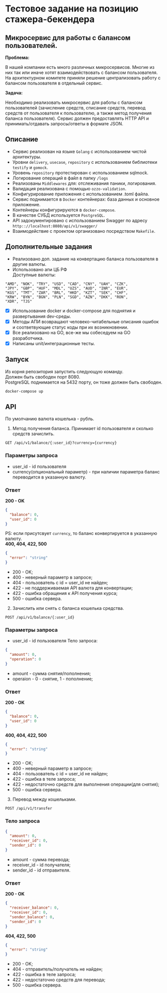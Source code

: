 # Тестовое задание на позицию стажера-бекендера

## Микросервис для работы с балансом пользователей.

**Проблема:**

В нашей компании есть много различных микросервисов. Многие из них так или иначе хотят взаимодействовать с балансом
пользователя. На архитектурном комитете приняли решение централизовать работу с балансом пользователя в отдельный
сервис.

**Задача:**

Необходимо реализовать микросервис для работы с балансом пользователей (зачисление средств, списание средств, перевод
средств от пользователя к пользователю, а также метод получения баланса пользователя). Сервис должен предоставлять HTTP
API и принимать/отдавать запросы/ответы в формате JSON.

## Описание

- Сервис реализован на языке `Golang` с использованием чистой архитектуры.
- Уровни `delivery`, `usecase`, `repository` с использованием библиотеки `testify` и `gomock`.
- Уровень `repository` протестирован с использованием sqlmock.
- Логирование операций в файл в папку `/logs`
- Реализованы `Middlewares` для: отслеживания паники, логирования.
- Валидация реализована с помощью `ozzo-validation`.
- Конфигурирование приложения с использованием .toml файла.
- Сервис поднимается в `Docker` контейнерах: база данных и основное приложение.
- Контейнеры конфигурируются в  `docker-compose`.
- В качестве СУБД используется `PostgreSQL`.
- API задокументировано с использованием Swagger по адресу `http:://localhost:8080/api/v1/swagger/`
- Взаимодействие с проектом организовано посредством `Makefile`.

## Дополнительные задания

- Реализовано доп. задание на конвертацию баланса пользователя в другие валюты.
- Использовано апи ЦБ РФ  
  Доступные валюты:

```text
"AMD", "NOK", "TRY", "USD", "CAD", "CNY", "UAH", "CZK",
"JPY", "GBP", "HUF", "MDL", "UZS", "AUD", "INR", "EUR",
"KGS", "TMT", "ZAR", "BRL", "HKD", "KZT", "SEK", "CHF",
"KRW", "BYN", "BGN", "PLN", "SGD", "AZN", "DKK", "RON",
"XDR", "TJS"
```

- [x] Использование docker и docker-compose для поднятия и развертывания dev-среды.
- [x] Методы АПИ возвращают человеко-читабельные описания ошибок и соответвующие статус коды при их возникновении.
- [x] Все реализовано на GO, все-же мы собеседуем на GO разработчика.
- [x] Написаны unit/интеграционные тесты.

## Запуск

Из корня репозитория запустить следующую команду.  
Должен быть свободен порт 8080.  
PostgreSQL поднимается на 5432 порту, он тоже должен быть свободен.

```bash
docker-compose up
```

## API

По умолчанию валюта кошелька - рубль.

1. Метод получения баланса. Принимает id пользователя и сколько средств зачислить.

```text
GET /api/v1/balance/{:user_id}?currency={currency}
```

### Параметры запроса

- user_id - id пользователя
- currency(опциональный параметр) - при наличии параметра баланс переводится в указанную валюту.

### Ответ
**200 - OK**
```json
{
  "balance": 0,
  "user_id": 0
}
```
PS: если присутсвует `currency`, то баланс конвертируется в указанную валюту.  
**400, 404, 422, 500**
```json
{
  "error": "string"
}
```
- 200 - OK;
- 400 - неверный параметр в запросе;
- 404 - пользователь с id = user_id не найден;
- 422 - не поддерживаемая API валюта для конвертации;
- 422 - ошибка обращения к API получения курса;
- 500 - ошибка сервера.

2. Зачислить или снять с баланса кошелька средства.

```text
POST /api/v1/balance/{:user_id}
```

### Параметры запроса

- user_id - id пользователя Тело запроса:

```json
{
  "amount": 0,
  "operation": 0
}
```

- amount - сумма снятия/пополнения;
- operaion - 0 - снятие, 1 - пополнение; 
### Ответ
**200 - OK**
```json
{
  "balance": 0,
  "user_id": 0
}
```
**400, 404, 422, 500**
```json
{
  "error": "string"
}
```
- 200 - OK;
- 400 - неверный параметр в запросе;
- 404 - пользователь с id = user_id не найден;
- 422 - ошибка в теле запроса;
- 422 - недостаточно средств для выполнения операции(для снятия);
- 500 - ошибка сервера.

3. Перевод между кошельками.

```text
POST /api/v1/transfer
```

### Тело запроса

```json
{
  "amount": 0,
  "receiver_id": 0,
  "sender_id": 0
}
```

- amount - сумма перевода;
- receiver_id - id получателя;
- sender_id - id отправителя.  
### Ответ
**200 - OK**
```json
{
  "receiver_balance": 0,
  "receiver_id": 0,
  "sender_balance": 0,
  "sender_id": 0
}
```
**404, 422, 500**
```json
{
  "error": "string"
}
```

- 200 - OK;
- 404 - отправитель/получатель не найден;
- 422 - ошибка в теле запроса;
- 422 - недостаточно средств для перевода;
- 500 - ошибка сервера.
